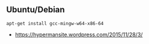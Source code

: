 ## Ubuntu/Debian

`apt-get install gcc-mingw-w64-x86-64`

- https://hypermansite.wordpress.com/2015/11/28/3/
